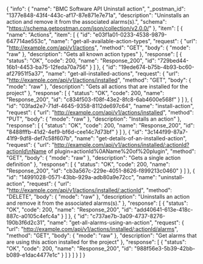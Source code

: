 {
  "info": {
    "name": "BMC Software API Uninstall action",
    "_postman_id": "1377e848-43f4-443c-af17-87e871e7e71a",
    "description": "Uninstalls an action and remove it from the associated alarms(s).",
    "schema": "https://schema.getpostman.com/json/collection/v2.0.0/"
  },
  "item": [
    {
      "name": "Actions",
      "item": [
        {
          "id": "e03f1a01-0233-4538-9879-647714ae553c",
          "name": "get-all-available-action-types",
          "request": {
            "url": "http://example.com/api/v1/actions",
            "method": "GET",
            "body": {
              "mode": "raw"
            },
            "description": "Gets all known action types"
          },
          "response": [
            {
              "status": "OK",
              "code": 200,
              "name": "Response_200",
              "id": "729bed44-16b1-4453-ba75-12feda70a756"
            }
          ]
        },
        {
          "id": "19ede674-b75b-4b93-bc60-af27951f5a37",
          "name": "get-all-installed-actions",
          "request": {
            "url": "http://example.com/api/v1/actions/installed",
            "method": "GET",
            "body": {
              "mode": "raw"
            },
            "description": "Gets all actions that are installed for the project"
          },
          "response": [
            {
              "status": "OK",
              "code": 200,
              "name": "Response_200",
              "id": "c834f503-f08f-43e2-8fc8-6ab4600e568f"
            }
          ]
        },
        {
          "id": "03fad2e7-71df-4645-9358-8112de697c64",
          "name": "install-action",
          "request": {
            "url": "http://example.com/api/v1/actions/installed",
            "method": "PUT",
            "body": {
              "mode": "raw"
            },
            "description": "Installs an action"
          },
          "response": [
            {
              "status": "OK",
              "code": 200,
              "name": "Response_200",
              "id": "8488fffb-41d2-4ef9-bf6d-cee14c7d73bf"
            }
          ]
        },
        {
          "id": "3c144f99-87a7-41f9-9df8-def7c58f607b",
          "name": "get-details-of-an-installed-action",
          "request": {
            "url": "http://example.com/api/v1/actions/installed/:actionId?actionId\nName of plugin=actionId%0AName%20of%20plugin",
            "method": "GET",
            "body": {
              "mode": "raw"
            },
            "description": "Gets a single action definition"
          },
          "response": [
            {
              "status": "OK",
              "code": 200,
              "name": "Response_200",
              "id": "cb3a567c-229e-4051-8626-f899213c0460"
            }
          ]
        },
        {
          "id": "14991028-0571-43bb-929a-adb80a9e72cc",
          "name": "uninstall-action",
          "request": {
            "url": "http://example.com/api/v1/actions/installed/:actionId",
            "method": "DELETE",
            "body": {
              "mode": "raw"
            },
            "description": "Uninstalls an action and remove it from the associated alarms(s)."
          },
          "response": [
            {
              "status": "OK",
              "code": 200,
              "name": "Response_200",
              "id": "add40641-613e-418c-887c-a0105c4efc4a"
            }
          ]
        },
        {
          "id": "c737ae7b-3a09-4737-8276-190b3f6d2c31",
          "name": "get-all-alarms-using-an-action",
          "request": {
            "url": "http://example.com/api/v1/actions/installed/:actionId/alarms",
            "method": "GET",
            "body": {
              "mode": "raw"
            },
            "description": "Get alarms that are using this action installed for the project"
          },
          "response": [
            {
              "status": "OK",
              "code": 200,
              "name": "Response_200",
              "id": "988f56e3-5b39-42bb-b089-e1dac4477e1c"
            }
          ]
        }
      ]
    }
  ]
}